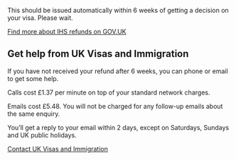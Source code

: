 This should be issued automatically within 6 weeks of getting a decision on your visa. Please wait. 

[Find more about IHS refunds on GOV.UK](https://www.gov.uk/healthcare-immigration-application/refunds)

## Get help from UK Visas and Immigration

If you have not received your refund after 6 weeks, you can phone or email to get some help.

Calls cost £1.37 per minute on top of your standard network charges.

Emails cost £5.48. You will not be charged for any follow-up emails about the same enquiry.

You’ll get a reply to your email within 2 days, except on Saturdays, Sundays and UK public holidays.

[Contact UK Visas and Immigration](https://www.gov.uk/contact-ukvi-inside-outside-uk)
